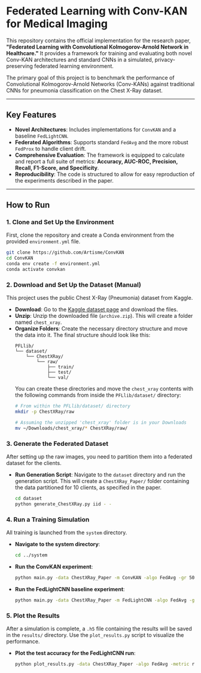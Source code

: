 # Federated Learning with Conv-KAN for Medical Imaging

This repository contains the official implementation for the research paper, **"Federated Learning with Convolutional Kolmogorov-Arnold Network in Healthcare."** It provides a framework for training and evaluating both novel Conv-KAN architectures and standard CNNs in a simulated, privacy-preserving federated learning environment.

The primary goal of this project is to benchmark the performance of Convolutional Kolmogorov-Arnold Networks (Conv-KANs) against traditional CNNs for pneumonia classification on the Chest X-Ray dataset.

-----

## Key Features

  * **Novel Architectures**: Includes implementations for `ConvKAN` and a baseline `FedLightCNN`.
  * **Federated Algorithms**: Supports standard `FedAvg` and the more robust `FedProx` to handle client drift.
  * **Comprehensive Evaluation**: The framework is equipped to calculate and report a full suite of metrics: **Accuracy, AUC-ROC, Precision, Recall, F1-Score, and Specificity**.
  * **Reproducibility**: The code is structured to allow for easy reproduction of the experiments described in the paper.

-----

## How to Run

### 1\. Clone and Set Up the Environment

First, clone the repository and create a Conda environment from the provided `environment.yml` file.

```bash
git clone https://github.com/Artisme/ConvKAN
cd ConvKAN
conda env create -f environment.yml
conda activate convkan
```

### 2\. Download and Set Up the Dataset (Manual)

This project uses the public Chest X-Ray (Pneumonia) dataset from Kaggle.

  * **Download**: Go to the [Kaggle dataset page](https://www.kaggle.com/datasets/paultimothymooney/chest-xray-pneumonia) and download the files.
  * **Unzip**: Unzip the downloaded file (`archive.zip`). This will create a folder named `chest_xray`.
  * **Organize Folders**: Create the necessary directory structure and move the data into it. The final structure should look like this:
    ```
    PFLlib/
    └── dataset/
        └── ChestXRay/
            └── raw/
                ├── train/
                ├── test/
                └── val/
    ```
    You can create these directories and move the `chest_xray` contents with the following commands from inside the `PFLlib/dataset/` directory:
    ```bash
    # From within the PFLlib/dataset/ directory
    mkdir -p ChestXRay/raw

    # Assuming the unzipped 'chest_xray' folder is in your Downloads
    mv ~/Downloads/chest_xray/* ChestXRay/raw/
    ```

### 3\. Generate the Federated Dataset

After setting up the raw images, you need to partition them into a federated dataset for the clients.

  * **Run Generation Script**: Navigate to the `dataset` directory and run the generation script. This will create a `ChestXRay_Paper/` folder containing the data partitioned for 10 clients, as specified in the paper.
    ```bash
    cd dataset
    python generate_ChestXRay.py iid - -
    ```

### 4\. Run a Training Simulation

All training is launched from the `system` directory.

  * **Navigate to the system directory**:
    ```bash
    cd ../system
    ```
  * **Run the ConvKAN experiment**:
    ```bash
    python main.py -data ChestXRay_Paper -m ConvKAN -algo FedAvg -gr 50 -ncl 2 -nc 10 -jr 0.5 -ls 5 -lbs 32 -opt adam -lr 0.0001
    ```
  * **Run the FedLightCNN baseline experiment**:
    ```bash
    python main.py -data ChestXRay_Paper -m FedLightCNN -algo FedAvg -gr 50 -ncl 2 -nc 10 -jr 0.5 -ls 5 -lbs 32 -opt adam -lr 0.0001
    ```

### 5\. Plot the Results

After a simulation is complete, a `.h5` file containing the results will be saved in the `results/` directory. Use the `plot_results.py` script to visualize the performance.

  * **Plot the test accuracy for the FedLightCNN run**:
    ```bash
    python plot_results.py -data ChestXRay_Paper -algo FedAvg -metric rs_test_acc
    ```
